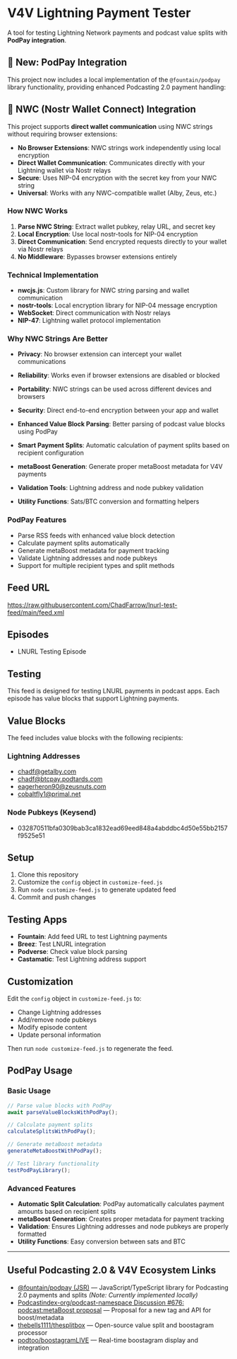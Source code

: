 # V4V Lightning Payment Tester

A tool for testing Lightning Network payments and podcast value splits with **PodPay integration**.

## 🚀 New: PodPay Integration

This project now includes a local implementation of the `@fountain/podpay` library functionality, providing enhanced Podcasting 2.0 payment handling:

## 🔑 NWC (Nostr Wallet Connect) Integration

This project supports **direct wallet communication** using NWC strings without requiring browser extensions:

- **No Browser Extensions**: NWC strings work independently using local encryption
- **Direct Wallet Communication**: Communicates directly with your Lightning wallet via Nostr relays
- **Secure**: Uses NIP-04 encryption with the secret key from your NWC string
- **Universal**: Works with any NWC-compatible wallet (Alby, Zeus, etc.)

### How NWC Works
1. **Parse NWC String**: Extract wallet pubkey, relay URL, and secret key
2. **Local Encryption**: Use local nostr-tools for NIP-04 encryption
3. **Direct Communication**: Send encrypted requests directly to your wallet via Nostr relays
4. **No Middleware**: Bypasses browser extensions entirely

### Technical Implementation
- **nwcjs.js**: Custom library for NWC string parsing and wallet communication
- **nostr-tools**: Local encryption library for NIP-04 message encryption
- **WebSocket**: Direct communication with Nostr relays
- **NIP-47**: Lightning wallet protocol implementation

### Why NWC Strings Are Better
- **Privacy**: No browser extension can intercept your wallet communications
- **Reliability**: Works even if browser extensions are disabled or blocked
- **Portability**: NWC strings can be used across different devices and browsers
- **Security**: Direct end-to-end encryption between your app and wallet

- **Enhanced Value Block Parsing**: Better parsing of podcast value blocks using PodPay
- **Smart Payment Splits**: Automatic calculation of payment splits based on recipient configuration
- **metaBoost Generation**: Generate proper metaBoost metadata for V4V payments
- **Validation Tools**: Lightning address and node pubkey validation
- **Utility Functions**: Sats/BTC conversion and formatting helpers

### PodPay Features

- Parse RSS feeds with enhanced value block detection
- Calculate payment splits automatically
- Generate metaBoost metadata for payment tracking
- Validate Lightning addresses and node pubkeys
- Support for multiple recipient types and split methods

## Feed URL
https://raw.githubusercontent.com/ChadFarrow/lnurl-test-feed/main/feed.xml

## Episodes
- LNURL Testing Episode

## Testing
This feed is designed for testing LNURL payments in podcast apps. Each episode has value blocks that support Lightning payments.

## Value Blocks
The feed includes value blocks with the following recipients:

### Lightning Addresses
- chadf@getalby.com
- chadf@btcpay.podtards.com
- eagerheron90@zeusnuts.com
- cobaltfly1@primal.net

### Node Pubkeys (Keysend)
- 032870511bfa0309bab3ca1832ead69eed848a4abddbc4d50e55bb2157f9525e51

## Setup
1. Clone this repository
2. Customize the `config` object in `customize-feed.js`
3. Run `node customize-feed.js` to generate updated feed
4. Commit and push changes

## Testing Apps
- **Fountain**: Add feed URL to test Lightning payments
- **Breez**: Test LNURL integration
- **Podverse**: Check value block parsing
- **Castamatic**: Test Lightning address support

## Customization
Edit the `config` object in `customize-feed.js` to:
- Change Lightning addresses
- Add/remove node pubkeys
- Modify episode content
- Update personal information

Then run `node customize-feed.js` to regenerate the feed.

## PodPay Usage

### Basic Usage
```javascript
// Parse value blocks with PodPay
await parseValueBlocksWithPodPay();

// Calculate payment splits
calculateSplitsWithPodPay();

// Generate metaBoost metadata
generateMetaBoostWithPodPay();

// Test library functionality
testPodPayLibrary();
```

### Advanced Features
- **Automatic Split Calculation**: PodPay automatically calculates payment amounts based on recipient splits
- **metaBoost Generation**: Creates proper metadata for payment tracking
- **Validation**: Ensures Lightning addresses and node pubkeys are properly formatted
- **Utility Functions**: Easy conversion between sats and BTC

---

## Useful Podcasting 2.0 & V4V Ecosystem Links

- [@fountain/podpay (JSR)](https://jsr.io/@fountain/podpay) — JavaScript/TypeScript library for Podcasting 2.0 payments and splits *(Note: Currently implemented locally)*
- [Podcastindex-org/podcast-namespace Discussion #676: <podcast:metaBoost> proposal](https://github.com/Podcastindex-org/podcast-namespace/discussions/676) — Proposal for a new tag and API for boost/metadata
- [thebells1111/thesplitbox](https://github.com/thebells1111/thesplitbox) — Open-source value split and boostagram processor
- [podtoo/boostagramLIVE](https://github.com/podtoo/boostagramLIVE) — Real-time boostagram display and integration
